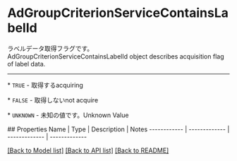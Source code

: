 # AdGroupCriterionServiceContainsLabelId

<div lang=\"ja\">ラベルデータ取得フラグです。</div> <div lang=\"en\">AdGroupCriterionServiceContainsLabelId object describes acquisition flag of label data.</div> <hr> <p>* <code>TRUE</code> - <span lang=\"ja\">取得する</span><span lang=\"en\">acquiring</span></p> <p>* <code>FALSE</code> - <span lang=\"ja\">取得しない</span><span lang=\"en\">not acquire</span></p> <p>* <code>UNKNOWN</code> - <span lang=\"ja\">未知の値です。</span><span lang=\"en\">Unknown Value</span></p> 
## Properties
Name | Type | Description | Notes
------------ | ------------- | ------------- | -------------

[[Back to Model list]](../README.md#documentation-for-models) [[Back to API list]](../README.md#documentation-for-api-endpoints) [[Back to README]](../README.md)


